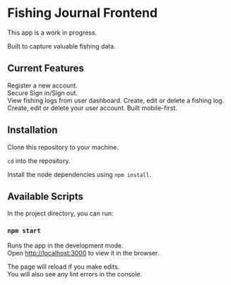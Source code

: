 # Fishing Journal Frontend

This app is a work in progress.  

Built to capture valuable fishing data.  

## Current Features

Register a new account.  
Secure Sign in/Sign out.  
View fishing logs from user dashboard.
Create, edit or delete a fishing log.  
Create, edit or delete your user account.
Built mobile-first.

## Installation

Clone this repository to your machine.

`cd` into the repository.

Install the node dependencies using `npm install`.

## Available Scripts

In the project directory, you can run:

### `npm start`

Runs the app in the development mode.\
Open [http://localhost:3000](http://localhost:3000) to view it in the browser.

The page will reload if you make edits.\
You will also see any lint errors in the console.